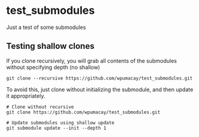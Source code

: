 # test_submodules
Just a test of some submodules

## Testing shallow clones

If you clone recursively, you will grab all contents of the submodules
without specifying depth (no shallow)

```shell
git clone --recursive https://github.com/wpumacay/test_submodules.git
```

To avoid this, just clone without initializing the submodule, and then
update it appropriately.

```shell
# Clone without recursive
git clone https://github.com/wpumacay/test_submodules.git

# Update submodules using shallow update
git submodule update --init --depth 1
```

